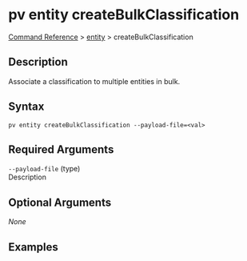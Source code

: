 # pv entity createBulkClassification
[Command Reference](../../../README.md#command-reference) > [entity](./main.md) > createBulkClassification

## Description
Associate a classification to multiple entities in bulk.

## Syntax
```
pv entity createBulkClassification --payload-file=<val>
```

## Required Arguments
`--payload-file` (type)  
Description

## Optional Arguments
*None*

## Examples
```powershell

```
